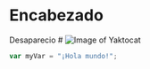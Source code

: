 # Encabezado
Desaparecio #
![Image of Yaktocat](https://octodex.github.com/images/yaktocat.png)
```javascript
var myVar = "¡Hola mundo!";
```
